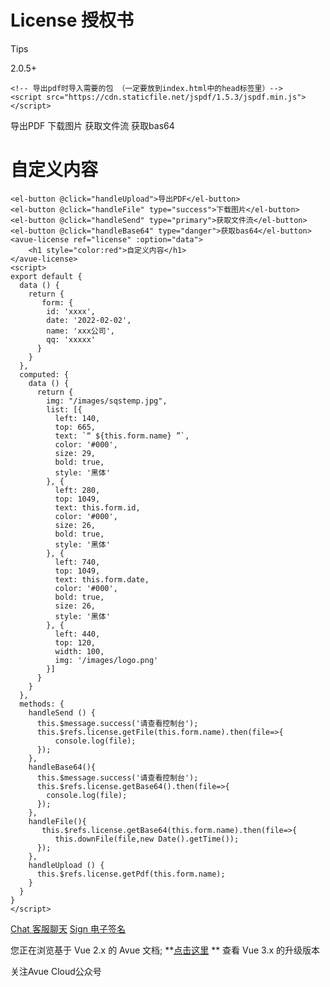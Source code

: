 License 授权书
===========

Tips

2.0.5+

    <!-- 导出pdf时导入需要的包 （一定要放到index.html中的head标签里）-->
    <script src="https://cdn.staticfile.net/jspdf/1.5.3/jspdf.min.js"></script>

导出PDF 下载图片 获取文件流 获取bas64

自定义内容
=====

    <el-button @click="handleUpload">导出PDF</el-button>
    <el-button @click="handleFile" type="success">下载图片</el-button>
    <el-button @click="handleSend" type="primary">获取文件流</el-button>
    <el-button @click="handleBase64" type="danger">获取bas64</el-button>
    <avue-license ref="license" :option="data">
        <h1 style="color:red">自定义内容</h1>
    </avue-license>
    <script>
    export default {
      data () {
        return {
           form: {
            id: 'xxxx',
            date: '2022-02-02',
            name: 'xxx公司',
            qq: 'xxxxx'
          }
        }
      },
      computed: {
        data () {
          return {
            img: "/images/sqstemp.jpg",
            list: [{
              left: 140,
              top: 665,
              text: `“ ${this.form.name} ”`,
              color: '#000',
              size: 29,
              bold: true,
              style: '黑体'
            }, {
              left: 280,
              top: 1049,
              text: this.form.id,
              color: '#000',
              size: 26,
              bold: true,
              style: '黑体'
            }, {
              left: 740,
              top: 1049,
              text: this.form.date,
              color: '#000',
              bold: true,
              size: 26,
              style: '黑体'
            }, {
              left: 440,
              top: 120,
              width: 100,
              img: '/images/logo.png'
            }]
          }
        }
      },
      methods: {
        handleSend () {
          this.$message.success('请查看控制台');
          this.$refs.license.getFile(this.form.name).then(file=>{
              console.log(file);
          });
        },
        handleBase64(){
          this.$message.success('请查看控制台');
          this.$refs.license.getBase64().then(file=>{
            console.log(file);
          });
        },
        handleFile(){
           this.$refs.license.getBase64(this.form.name).then(file=>{
              this.downFile(file,new Date().getTime());
          });
        },
        handleUpload () {
          this.$refs.license.getPdf(this.form.name);
        }
      }
    }
    </script>

[Chat 客服聊天](https://v2.avuejs.com/default/chat/) [Sign 电子签名](https://v2.avuejs.com/default/sign/)

您正在浏览基于 Vue 2.x 的 Avue 文档; **[点击这里](https://avuejs.com/) ** 查看 Vue 3.x 的升级版本

关注Avue Cloud公众号